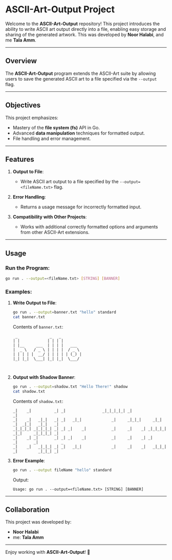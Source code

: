 # ASCII-Art-Output Project

Welcome to the **ASCII-Art-Output** repository! This project introduces the ability to write ASCII art output directly into a file, enabling easy storage and sharing of the generated artwork. This was developed by **Noor Halabi**, and me **Tala Amm**.

---

## Overview

The **ASCII-Art-Output** program extends the ASCII-Art suite by allowing users to save the generated ASCII art to a file specified via the `--output` flag.

---

## Objectives

This project emphasizes:
- Mastery of the **file system (fs)** API in Go.
- Advanced **data manipulation** techniques for formatted output.
- File handling and error management.

---

## Features

1. **Output to File**:
   - Write ASCII art output to a file specified by the `--output=<fileName.txt>` flag.

2. **Error Handling**:
   - Returns a usage message for incorrectly formatted input.

3. **Compatibility with Other Projects**:
   - Works with additional correctly formatted options and arguments from other ASCII-Art extensions.

---

## Usage

### Run the Program:
```bash
go run . --output=<fileName.txt> [STRING] [BANNER]
```

### Examples:
1. **Write Output to File**:
   ```bash
   go run . --output=banner.txt "hello" standard
   cat banner.txt
   ```

   Contents of `banner.txt`:
   ```
    _              _   _          
   | |            | | | |         
   | |__     ___  | | | |   ___   
   |  _ \   / _ \ | | | |  / _ \  
   | | | | |  __/ | | | | | (_) | 
   |_| |_|  \___| |_| |_|  \___/  
                                  
                                  
   ```

2. **Output with Shadow Banner**:
   ```bash
   go run . --output=shadow.txt "Hello There!" shadow
   cat shadow.txt
   ```

   Contents of `shadow.txt`:
   ```
   _|    _|          _| _|                _|_|_|_|_| _|                                  _|
   _|    _|   _|_|   _| _|   _|_|             _|     _|_|_|     _|_|   _|  _|_|   _|_|   _|
   _|_|_|_| _|_|_|_| _| _| _|    _|           _|     _|    _| _|_|_|_| _|_|     _|_|_|_| _|
   _|    _| _|       _| _| _|    _|           _|     _|    _| _|       _|       _|          _
   _|    _|   _|_|_| _| _|   _|_|             _|     _|    _|   _|_|_| _|         _|_|_| _|
   ```

3. **Error Example**:
   ```bash
   go run . --output fileName "hello" standard
   ```

   Output:
   ```
   Usage: go run . --output=<fileName.txt> [STRING] [BANNER]
   ```

---

## Collaboration

This project was developed by:
- **Noor Halabi**
- me: **Tala Amm**

---

Enjoy working with **ASCII-Art-Output**! 🚀
